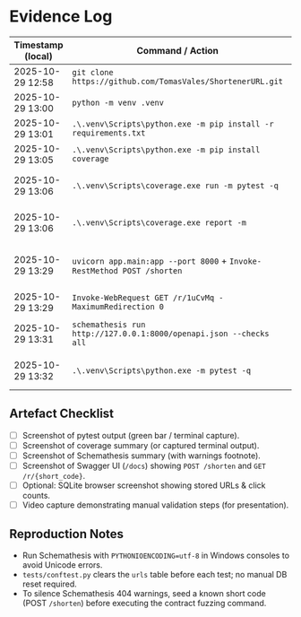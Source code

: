 # Evidence Log

| Timestamp (local) | Command / Action | Outcome | Notes |
|-------------------|------------------|---------|-------|
| 2025-10-29 12:58 | `git clone https://github.com/TomasVales/ShortenerURL.git` | Success | Repository imported into project workspace. |
| 2025-10-29 13:00 | `python -m venv .venv` | Success | Created isolated Python 3.12 environment. |
| 2025-10-29 13:01 | `.\.venv\Scripts\python.exe -m pip install -r requirements.txt` | Success | Installed FastAPI, pytest, Hypothesis, SQLAlchemy, etc. |
| 2025-10-29 13:05 | `.\.venv\Scripts\python.exe -m pip install coverage` | Success | Added coverage metrics tooling. |
| 2025-10-29 13:06 | `.\.venv\Scripts\coverage.exe run -m pytest -q` | Success (11 passed) | Verified functional, structural, and property tests under coverage instrumentation. |
| 2025-10-29 13:06 | `.\.venv\Scripts\coverage.exe report -m` | Total cover 99% | Only uncovered branch: line 22 in `app/routes/url.py` (random-collision loop not triggered). |
| 2025-10-29 13:29 | `uvicorn app.main:app --port 8000` + `Invoke-RestMethod POST /shorten` | HTTP 200 + short URL | Manual validation created short code `1uCvMq`. |
| 2025-10-29 13:29 | `Invoke-WebRequest GET /r/1uCvMq -MaximumRedirection 0` | HTTP 307 | Confirmed redirect target `https://fastapi.tiangolo.com/docs`. |
| 2025-10-29 13:31 | `schemathesis run http://127.0.0.1:8000/openapi.json --checks all` | Success w/ warnings | 234 generated tests, no failures; warnings logged about random 404 responses. |
| 2025-10-29 13:32 | `.\.venv\Scripts\python.exe -m pytest -q` | Success (11 passed) | Final verification after documentation updates. |

## Artefact Checklist
- [ ] Screenshot of pytest output (green bar / terminal capture).
- [ ] Screenshot of coverage summary (or captured terminal output).
- [ ] Screenshot of Schemathesis summary (with warnings footnote).
- [ ] Screenshot of Swagger UI (`/docs`) showing `POST /shorten` and `GET /r/{short_code}`.
- [ ] Optional: SQLite browser screenshot showing stored URLs & click counts.
- [ ] Video capture demonstrating manual validation steps (for presentation).

## Reproduction Notes
- Run Schemathesis with `PYTHONIOENCODING=utf-8` in Windows consoles to avoid Unicode errors.
- `tests/conftest.py` clears the `urls` table before each test; no manual DB reset required.
- To silence Schemathesis 404 warnings, seed a known short code (POST `/shorten`) before executing the contract fuzzing command.
